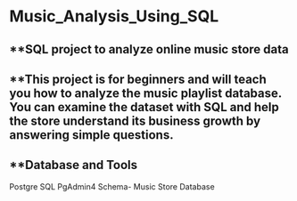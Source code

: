 # Music_Analysis_Using_SQL

## **SQL project to analyze online music store data

## **This project is for beginners and will teach you how to analyze the music playlist database. You can examine the dataset with SQL and help the store understand its business growth by answering simple questions.

## **Database and Tools
Postgre SQL
PgAdmin4
Schema- Music Store Database


